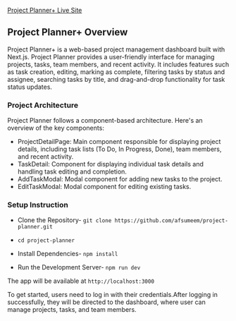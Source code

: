 [Project Planner+ Live Site](https://project-planner-nine.vercel.app/)

## Project Planner+ Overview

Project Planner+ is a web-based project management dashboard built with Next.js. Project Planner provides a user-friendly interface for managing projects, tasks, team members, and recent activity. It includes features such as task creation, editing, marking as complete, filtering tasks by status and assignee, searching tasks by title, and drag-and-drop functionality for task status updates.

### Project Architecture

Project Planner follows a component-based architecture. Here's an overview of the key components:

- ProjectDetailPage: Main component responsible for displaying project details, including task lists (To Do, In Progress, Done), team members, and recent activity.
- TaskDetail: Component for displaying individual task details and handling task editing and completion.
- AddTaskModal: Modal component for adding new tasks to the project.
- EditTaskModal: Modal component for editing existing tasks.

### Setup Instruction

- Clone the Repository-
  `git clone https://github.com/afsumeem/project-planner.git`
- `cd project-planner`

- Install Dependencies- `npm install`

- Run the Development Server- `npm run dev`

The app will be available at `http://localhost:3000`

To get started, users need to log in with their credentials.After logging in successfully, they will be directed to the dashboard, where user can manage projects, tasks, and team members.
